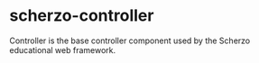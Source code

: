 # scherzo-controller
Controller is the base controller component used by the Scherzo educational web framework.
